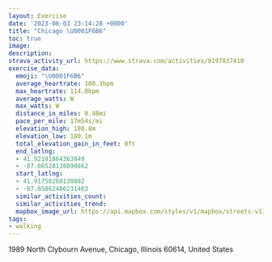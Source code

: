 ```yaml
---
layout: Exercise
date: '2023-06-03 23:14:28 +0000'
title: "Chicago \U0001F6B6"
toc: true
image:
description:
strava_activity_url: https://www.strava.com/activities/9197837410
exercise_data:
  emoji: "\U0001F6B6"
  average_heartrate: 100.3bpm
  max_heartrate: 114.0bpm
  average_watts: W
  max_watts: W
  distance_in_miles: 0.48mi
  pace_per_mile: 17m54s/mi
  elevation_high: 180.8m
  elevation_low: 180.1m
  total_elevation_gain_in_feet: 0ft
  end_latlng:
  - 41.92191864363849
  - -87.66528138890862
  start_latlng:
  - 41.91758260130882
  - -87.65862406231463
  similar_activities_count:
  similar_activities_trend:
  mapbox_image_url: https://api.mapbox.com/styles/v1/mapbox/streets-v11/static/path-5+787af2-1.0(yiz~Flg%60vOc%40p%40OJKV%7D%40lA%7DDjG%5D%5EkArB),pin-s-s+e5b22e(-87.66087,41.91917),pin-s-f+89ae00(-87.66376999999999,41.921279999999996)/auto/800x800?access_token=pk.eyJ1Ijoiam9zaGJlY2ttYW4iLCJhIjoiY205eWR2aDd1MWZ6djJrbXc4a3M0bWZleiJ9.XiG9OWkNcZk2QzjJbxLB4A
tags:
- walking
---
```




1989 North Clybourn Avenue, Chicago, Illinois 60614, United States
